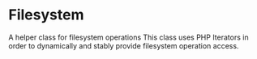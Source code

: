 # Filesystem
A helper class for filesystem operations
This class uses PHP Iterators in order to dynamically and stably provide filesystem operation access.
